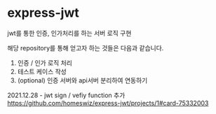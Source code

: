 # express-jwt
jwt를 통한 인증, 인가처리를 하는 서버 로직 구현

해당 repository를 통해 얻고자 하는 것들은 다음과 같습니다.

1. 인증 / 인가 로직 처리
2. 테스트 케이스 작성
3. (optional) 인증 서버와 api서버 분리하여 연동하기


2021.12.28 - jwt sign / vefiy function 추가 https://github.com/homeswiz/express-jwt/projects/1#card-75332003

